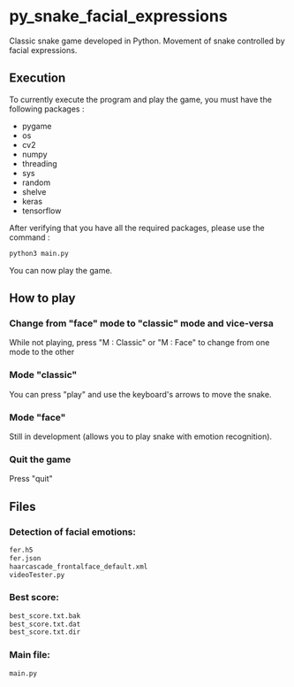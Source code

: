 # py_snake_facial_expressions
Classic snake game developed in Python. Movement of snake controlled by facial expressions. 

## Execution
To currently execute the program and play the game, you must have the following packages :
- pygame
- os
- cv2
- numpy
- threading
- sys
- random
- shelve
- keras
- tensorflow

After verifying that you have all the required packages, please use the command :
```bash
python3 main.py
```

You can now play the game.

## How to play
### Change from "face" mode to "classic" mode and vice-versa
While not playing, press "M : Classic" or "M : Face" to change from one mode to the other
### Mode "classic"
You can press "play" and use the keyboard's arrows to move the snake.
### Mode "face"
Still in development (allows you to play snake with emotion recognition).
### Quit the game
Press "quit"


## Files
### Detection of facial emotions: 
```bash
fer.h5
fer.json
haarcascade_frontalface_default.xml
videoTester.py
```

### Best score:
```bash
best_score.txt.bak
best_score.txt.dat
best_score.txt.dir
```

### Main file:
```bash
main.py
```
